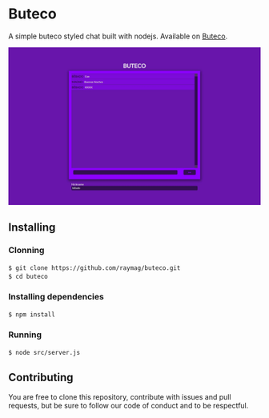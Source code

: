 # Buteco
A simple buteco styled chat built with nodejs. Available on [Buteco](https://buteco-io.herokuapp.com/).

![ScreenShot](https://github.com/raymag/buteco/blob/master/src/views/img/screenshot.jpg?raw=true)

## Installing

### Clonning
```bash
$ git clone https://github.com/raymag/buteco.git
$ cd buteco
```

### Installing dependencies
```bash
$ npm install
```

### Running
```bash
$ node src/server.js
```
## Contributing
You are free to clone this repository, contribute with issues and pull requests, but be sure to follow our code of conduct and to be respectful.
